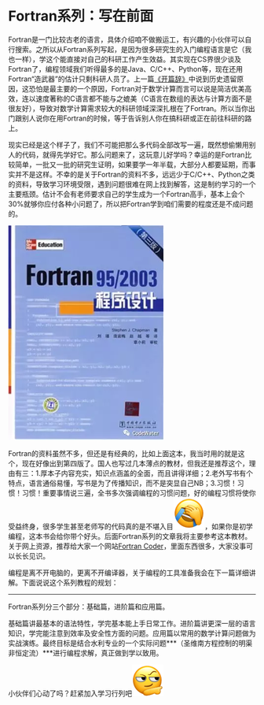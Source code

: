 # Fortran系列：写在前面

Fortran是一门比较古老的语言，具体介绍咱不做搬运工，有兴趣的小伙伴可以自行搜索。之所以从Fortran系列写起，是因为很多研究生的入门编程语言是它（我也一样），学这个能直接对自己的科研工作产生效益。其实现在CS界很少谈及Fortran了，编程领域我们听得最多的是Java、C/C++、Python等，现在还用Fortran“造武器”的估计只剩科研人员了。上一篇[《开篇辞》](开篇辞：谈谈编程与科研.md)中说到历史遗留原因，这恐怕是最主要的一个原因，Fortran对于数学计算而言可以说是简洁优美高效，连以速度著称的C语言都不能与之媲美（C语言在数组的表达与计算方面不是很友好），导致对数学计算需求较大的科研领域深深扎根在了Fortran。所以当你出门跟别人说你在用Fortran的时候，等于告诉别人你在搞科研或正在前往科研的路上。



现实已经是这个样子了，我们不可能把那么多代码全部改写一遍，既然想偷懒用别人的代码，就得先学好它。那么问题来了，这玩意儿好学吗？幸运的是Fortran比较简单，一批又一批的研究生证明，如果要学一年半载，大部分人都要延期，而事实并不是这样。不幸的是关于Fortran的资料不多，远远少于C/C++、Python之类的资料，导致学习环境受限，遇到问题很难在网上找到解答，这是制约学习的一个主要瓶颈。估计不会有老师要求自己的学生成为一个Fortran高手，基本上会个30%就够你应付各种小问题了，所以把Fortran学到咱们需要的程度还是不成问题的。

![img](Fortran系列：写在前面.assets/640)

Fortran的资料虽然不多，但还是有经典的，比如上面这本，我当时用的就是这个，现在好像出到第四版了。国人也写过几本薄点的教材，但我还是推荐这个，理由有三：1.厚本子内容充实，知识点涵盖的全面，而且讲得详细；2.老外写书有个特点，语言通俗易懂，写书是为了传播知识，而不是突显自己NB；3.习惯！习惯！习惯！重要事情说三遍，全书多次强调编程的习惯问题，好的编程习惯将使你受益终身，很多学生甚至老师写的代码真的是不堪入目![img](Fortran系列：写在前面.assets/2_05.png)，如果你是初学编程，这本书会给你带个好头。后面Fortran系列的文章我将主要参考这本教材。关于网上资源，推荐给大家一个网站[Fortran Coder](http://fcode.cn/)，里面东西很多，大家没事可以长长见识。



编程是离不开电脑的，更离不开编译器，关于编程的工具准备我会在下一篇详细讲解。下面说说这个系列教程的规划：



------

Fortran系列分三个部分：基础篇，进阶篇和应用篇。



基础篇讲最基本的语法特性，学完基本能上手日常工作。进阶篇讲更深一层的语言知识，学完能注意到效率及安全性方面的问题。应用篇以常用的数学计算问题做为实战演练。最终目标是结合水利专业的一个实际问题***（圣维南方程控制的明渠非恒定流）***进行编程求解，真正做到学以致用。



小伙伴们心动了吗？赶紧加入学习行列吧![img](Fortran系列：写在前面.assets/2_06.png)
